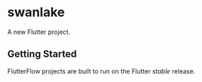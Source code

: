 # swanlake

A new Flutter project.

## Getting Started

FlutterFlow projects are built to run on the Flutter _stable_ release.
